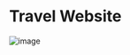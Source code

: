 # Travel Website
![image](https://github.com/JhonnFy/Travel-Website/assets/97255802/70a86c0e-2f1c-4232-818f-18477fec97ad)
